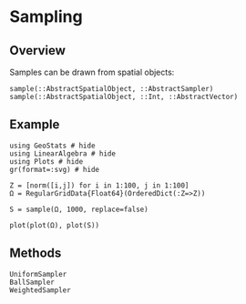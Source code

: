 # Sampling

## Overview

Samples can be drawn from spatial objects:

```@docs
sample(::AbstractSpatialObject, ::AbstractSampler)
sample(::AbstractSpatialObject, ::Int, ::AbstractVector)
```

## Example

```@example
using GeoStats # hide
using LinearAlgebra # hide
using Plots # hide
gr(format=:svg) # hide

Z = [norm([i,j]) for i in 1:100, j in 1:100]
Ω = RegularGridData{Float64}(OrderedDict(:Z=>Z))

S = sample(Ω, 1000, replace=false)

plot(plot(Ω), plot(S))
```

## Methods

```@docs
UniformSampler
BallSampler
WeightedSampler
```
